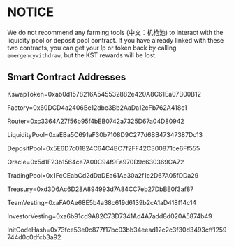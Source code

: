# NOTICE

We do not recommend any farming tools (中文：机枪池) to interact with the liquidity pool or deposit pool contract. If you have already linked with these two contracts, you can get your lp or token back by calling `emergencywithdraw`, but the KST rewards will be lost.  


## Smart Contract Addresses

KswapToken=0xab0d1578216A545532882e420A8C61Ea07B00B12

Factory=0x60DCD4a2406Be12dbe3Bb2AaDa12cFb762A418c1

Router=0xc3364A27f56b95f4bEB0742a7325D67a04D80942

LiquidityPool=0xaEBa5C691aF30b7108D9C277d6BB47347387Dc13

DepositPool=0x5E6D7c01824C64C4BC7f2FF42C300871ce6Ff555

Oracle=0x5d1F23b1564ce7A00C94f9Fa970D9c630369CA72

TradingPool=0x1FcCEabCd2dDaDEa61Ae30a2f1c2D67A05fDDa29

Treasury=0xd3D6Ac6D28A894993d7A84CC7eb27DbBE0f3af87

TeamVesting=0xaFA0Ae68E5b4a38c619d6139b2cA1aD418f14c14

InvestorVesting=0xa6b91cd9A82C73D7341Ad4A7add8d020A5874b49

InitCodeHash=0x73fce53e0c877f17bc03bb34eead12c2c3f30d3493cff1259744d0c0dfcb3a92


